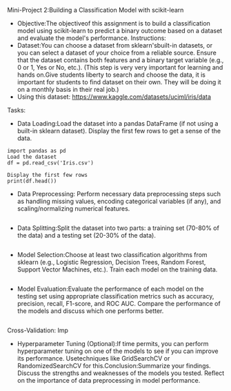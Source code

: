 Mini-Project 2:Building a Classification Model with scikit-learn
- Objective:The objectiveof this assignment is to build a classification model using scikit-learn to predict a binary outcome based on a dataset and evaluate the model's performance.
Instructions:
- Dataset:You can choose a dataset from sklearn'sbuilt-in datasets, or you can select a dataset of your choice from a reliable source. Ensure that the dataset contains both features and a binary target variable (e.g., 0 or 1, Yes or No, etc.). (This step is very very important for learning and hands on.Give students liberty to search and choose the data, it is important for students to find dataset on their own. They will be doing it on a monthly basis in their real job.)
- Using this dataset: https://www.kaggle.com/datasets/uciml/iris/data

Tasks:
- Data Loading:Load the dataset into a pandas DataFrame (if not using a built-in sklearn dataset). Display the first few rows to get a sense of the data.
```
import pandas as pd
Load the dataset
df = pd.read_csv('Iris.csv')

Display the first few rows
print(df.head())
```

- Data Preprocessing: Perform necessary data preprocessing steps such as handling missing values, encoding categorical variables (if any), and scaling/normalizing numerical features.
```
```  

- Data Splitting:Split the dataset into two parts: a training set (70-80% of the data) and a testing set (20-30% of the data).
```
```  

- Model Selection:Choose at least two classification algorithms from sklearn (e.g., Logistic Regression, Decision Trees, Random Forest, Support Vector Machines, etc.). Train each model on the training data.
```
```  

- Model Evaluation:Evaluate the performance of each model on the testing set using appropriate classification metrics such as accuracy, precision, recall, F1-score, and ROC AUC. Compare the performance of the models and discuss which one performs better.
```
```  

Cross-Validation: Imp

- Hyperparameter Tuning (Optional):If time permits, you can perform hyperparameter tuning on one of the models to see if you can improve its performance. Usetechniques like GridSearchCV or RandomizedSearchCV for this.Conclusion:Summarize your findings. Discuss the strengths and weaknesses of the models you tested. Reflect on the importance of data preprocessing in model performance.
